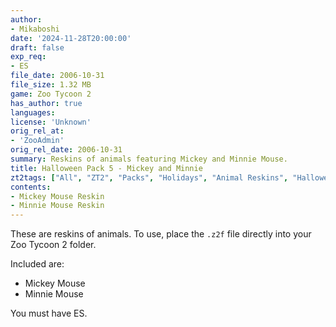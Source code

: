 ```yaml
---
author:
- Mikaboshi
date: '2024-11-28T20:00:00'
draft: false
exp_req:
- ES
file_date: 2006-10-31
file_size: 1.32 MB
game: Zoo Tycoon 2
has_author: true
languages:
license: 'Unknown'
orig_rel_at:
- 'ZooAdmin'
orig_rel_date: 2006-10-31
summary: Reskins of animals featuring Mickey and Minnie Mouse.
title: Halloween Pack 5 - Mickey and Minnie
zt2tags: ["All", "ZT2", "Packs", "Holidays", "Animal Reskins", "Halloween", "Texture Mods"]
contents:
- Mickey Mouse Reskin
- Minnie Mouse Reskin
---
```

These are reskins of animals. To use, place the `.z2f` file directly into your Zoo Tycoon 2 folder.  

Included are:  
- Mickey Mouse  
- Minnie Mouse  

You must have ES.
